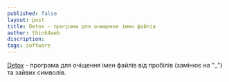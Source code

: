 ```yaml
---
published: false
layout: post
title: Detox - програма для очищення імен файлів 
author: think4web
discription:
tags: software
---
```


[Detox](http://detox.sourceforge.net/) - програма для очіщення імен файлів від пробілів (замінює на "_") та зайвих символів.
